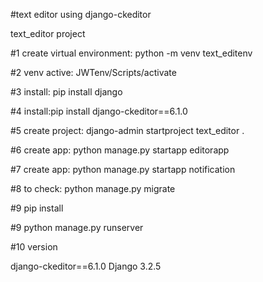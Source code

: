#text editor using django-ckeditor 

text_editor project

#1 create virtual environment: python -m venv text_editenv

#2 venv active: JWTenv/Scripts/activate

#3 install: pip install django 

#4 install:pip install django-ckeditor==6.1.0

#5 create project: django-admin startproject  text_editor .

#6 create app: python manage.py startapp  editorapp

#7 create app: python manage.py startapp  notification

#8 to check: python manage.py migrate

#9 pip install 

#9 python manage.py runserver

#10 version

 django-ckeditor==6.1.0
  Django 3.2.5
